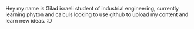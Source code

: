 Hey my name is Gilad israeli student of industrial engineering, currently learning phyton and calculs
looking to use github to upload my content and learn new ideas. :D 

<!---
Chubix34/Chubix34 is a ✨ special ✨ repository because its `README.md` (this file) appears on your GitHub profile.
You can click the Preview link to take a look at your changes.
--->
